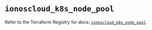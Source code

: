 # `ionoscloud_k8s_node_pool`

Refer to the Terraform Registry for docs: [`ionoscloud_k8s_node_pool`](https://registry.terraform.io/providers/ionos-cloud/ionoscloud/6.5.4/docs/resources/k8s_node_pool).

